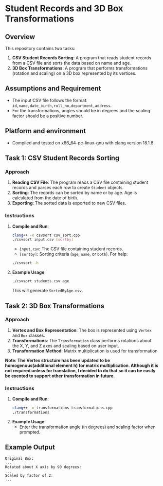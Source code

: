 # Student Records and 3D Box Transformations

## Overview
This repository contains two tasks:
1. **CSV Student Records Sorting**: A program that reads student records from a CSV file and sorts the data based on name and age.
2. **3D Box Transformations**: A program that performs transformations (rotation and scaling) on a 3D box represented by its vertices.

## Assumptions and Requirement
- The input CSV file follows the format: `id,name,date_birth,roll_no,department,address`.
- For the transformations, angles should be in degrees and the scaling factor should be a positive number.

## Platform and environment
- Compiled and tested on x86_64-pc-linux-gnu with clang version 18.1.8

## Task 1: CSV Student Records Sorting

### Approach
1. **Reading CSV File**: The program reads a CSV file containing student records and parses each row to create `Student` objects.
2. **Sorting**: The records can be sorted by name or by age. Age is calculated from the date of birth.
3. **Exporting**: The sorted data is exported to new CSV files.

### Instructions
1. **Compile and Run**:
   ```bash
   clang++ -o csvsort csv_sort.cpp
   ./csvsort input.csv [sortby]
   ```
   - `input.csv`: The CSV file containing student records.
   - `[sortby]`: Sorting criteria (`age`, `name`, or `both`).
   For help:
   ```bash
   ./csvsort -h
   ```

2. **Example Usage**:
   ```bash
   ./csvsort students.csv age
   ```
   This will generate `SortedByAge.csv`.

## Task 2: 3D Box Transformations

### Approach
1. **Vertex and Box Representation**: The box is represented using `Vertex` and `Box` classes.
2. **Transformations**: The `Transformation` class performs rotations about the X, Y, and Z axes and scaling based on user input.
3. **Transformation Method**: Matrix multiplication is used for transformation

**Note: The Vertex structure has been updated to be homogenous(additional element h) for matrix multiplication. Although it is not
required unless for translation, I decided to do that so it can be easily be exented to support other
transformation in future.**

### Instructions
1. **Compile and Run**:
   ```bash
   clang++ -o transformations transformations.cpp
   ./transformations 
   ```
2. **Example Usage**:
   - Enter the transformation angle (in degrees) and scaling factor when prompted.

## Example Output
```
Original Box:
...
Rotated about X axis by 90 degrees:
...
Scaled by factor of 2:
...
```


